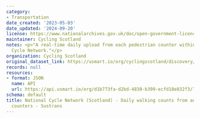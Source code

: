 ```yaml
---
category:
- Transportation
date_created: '2023-05-03'
date_updated: '2024-09-20'
license: https://www.nationalarchives.gov.uk/doc/open-government-licence/version/3/
maintainer: Cycling Scotland
notes: <p>"A real-time daily upload from each pedestrian counter within the National
  Cycle Network."</p>
organization: Cycling Scotland
original_dataset_link: https://usmart.io/org/cyclingscotland/discovery/discovery-view-detail/a725bcd1-bba3-4f12-8a86-5036a0677d1c
records: null
resources:
- format: JSON
  name: API
  url: https://api.usmart.io/org/d1b773fa-d2bd-4830-b399-ecfd18e832f3/7f2e56c6-b52d-457d-91f8-6cdf15b9a2c2/1/urql
schema: default
title: National Cycle Network (Scotland) - Daily walking counts from automatic cycling
  counters - Sustrans
---
```


